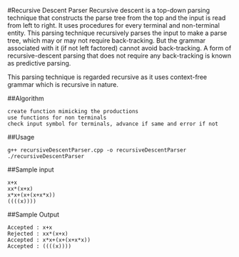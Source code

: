 #Recursive Descent Parser
Recursive descent is a top-down parsing technique that constructs the parse tree from the top and the input is read from left to right. It uses procedures for every terminal and non-terminal entity. This parsing technique recursively parses the input to make a parse tree, which may or may not require back-tracking. But the grammar associated with it (if not left factored) cannot avoid back-tracking. A form of recursive-descent parsing that does not require any back-tracking is known as predictive parsing.

This parsing technique is regarded recursive as it uses context-free grammar which is recursive in nature.

##Algorithm
```
create function mimicking the productions
use functions for non terminals
check input symbol for terminals, advance if same and error if not
```

##Usage
```
g++ recursiveDescentParser.cpp -o recursiveDescentParser
./recursiveDescentParser
```

##Sample input
```
x+x
xx*(x+x)
x*x+(x+(x+x*x))
((((x))))
```

##Sample Output
```
Accepted : x+x
Rejected : xx*(x+x)
Accepted : x*x+(x+(x+x*x))
Accepted : ((((x))))
```

